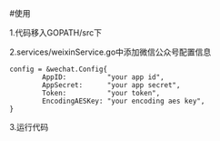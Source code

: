 #使用

1.代码移入GOPATH/src下

2.services/weixinService.go中添加微信公众号配置信息
```
config = &wechat.Config{
		AppID:          "your app id",
		AppSecret:      "your app secret",
		Token:          "your token",
		EncodingAESKey: "your encoding aes key",
}
```
3.运行代码